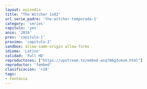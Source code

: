 ```yaml
---
layout: episodio
title: "The Witcher 1x02"
url_serie_padre: 'the-witcher-temporada-1'
category: 'series'
capitulo: 'yes'
anio: '2018'
prev: 'capitulo-1'
proximo: 'capitulo-3'
sandbox: allow-same-origin allow-forms
idioma: 'Latino'
calidad: 'Full HD'
reproductores: ["https://upstream.to/embed-wsq706g3cmvm.html"]
reproductor: 'fembed'
clasificacion: '+10'
tags:
- Fantasia
---
```











